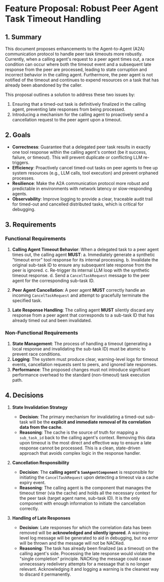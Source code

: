 # Feature Proposal: Robust Peer Agent Task Timeout Handling

## 1. Summary

This document proposes enhancements to the Agent-to-Agent (A2A) communication protocol to handle peer task timeouts more robustly. Currently, when a calling agent's request to a peer agent times out, a race condition can occur where both the timeout event and a subsequent late response from the peer are processed, leading to state corruption and incorrect behavior in the calling agent. Furthermore, the peer agent is not notified of the timeout and continues to expend resources on a task that has already been abandoned by the caller.

This proposal outlines a solution to address these two issues by:
1.  Ensuring that a timed-out task is definitively finalized in the calling agent, preventing late responses from being processed.
2.  Introducing a mechanism for the calling agent to proactively send a cancellation request to the peer agent upon a timeout.

## 2. Goals

-   **Correctness**: Guarantee that a delegated peer task results in exactly one tool response within the calling agent's context (be it success, failure, or timeout). This will prevent duplicate or conflicting LLM re-triggers.
-   **Efficiency**: Proactively cancel timed-out tasks on peer agents to free up system resources (e.g., LLM calls, tool execution) and prevent orphaned processes.
-   **Resilience**: Make the A2A communication protocol more robust and predictable in environments with network latency or slow-responding agents.
-   **Observability**: Improve logging to provide a clear, traceable audit trail for timed-out and cancelled distributed tasks, which is critical for debugging.

## 3. Requirements

### Functional Requirements

1.  **Calling Agent Timeout Behavior**: When a delegated task to a peer agent times out, the calling agent **MUST**:
    a. Immediately generate a synthetic "timeout error" tool response for its internal processing.
    b. Invalidate the original sub-task ID to ensure any subsequent late response from the peer is ignored.
    c. Re-trigger its internal LLM loop with the synthetic timeout response.
    d. Send a `CancelTaskRequest` message to the peer agent for the corresponding sub-task ID.

2.  **Peer Agent Cancellation**: A peer agent **MUST** correctly handle an incoming `CancelTaskRequest` and attempt to gracefully terminate the specified task.

3.  **Late Response Handling**: The calling agent **MUST** silently discard any response from a peer agent that corresponds to a sub-task ID that has already timed out and been invalidated.

### Non-Functional Requirements

1.  **State Management**: The process of handling a timeout (generating a local response and invalidating the sub-task ID) must be atomic to prevent race conditions.
2.  **Logging**: The system must produce clear, warning-level logs for timeout events, cancellation requests sent to peers, and ignored late responses.
3.  **Performance**: The proposed changes must not introduce significant performance overhead to the standard (non-timeout) task execution path.

## 4. Decisions

1.  **State Invalidation Strategy**
    -   **Decision**: The primary mechanism for invalidating a timed-out sub-task will be the **explicit and immediate removal of its correlation data from the cache**.
    -   **Reasoning**: The cache is the source of truth for mapping a `sub_task_id` back to the calling agent's context. Removing this data upon timeout is the most direct and effective way to ensure a late response cannot be processed. This is a clean, state-driven approach that avoids complex logic in the response handler.

2.  **Cancellation Responsibility**
    -   **Decision**: The **calling agent's `SamAgentComponent`** is responsible for initiating the `CancelTaskRequest` upon detecting a timeout via a cache expiry event.
    -   **Reasoning**: The calling agent is the component that manages the timeout timer (via the cache) and holds all the necessary context for the peer task (target agent name, sub-task ID). It is the only component with enough information to initiate the cancellation correctly.

3.  **Handling of Late Responses**
    -   **Decision**: Late responses for which the correlation data has been removed will be **acknowledged and silently ignored**. A warning-level log message will be generated to aid in debugging, but no error will be thrown and the message will not be NACKed.
    -   **Reasoning**: The task has already been finalized (as a timeout) on the calling agent's side. Processing the late response would violate the "single completion" principle. NACKing the message could cause unnecessary redelivery attempts for a message that is no longer relevant. Acknowledging it and logging a warning is the cleanest way to discard it permanently.
